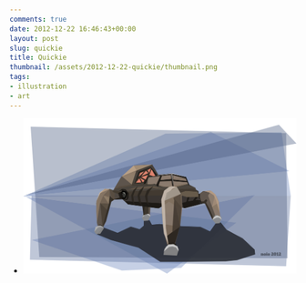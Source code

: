 ```yaml
---
comments: true
date: 2012-12-22 16:46:43+00:00
layout: post
slug: quickie
title: Quickie
thumbnail: /assets/2012-12-22-quickie/thumbnail.png
tags:
- illustration
- art
---
```


* ![](/assets/2012-12-22-quickie/tankie.png)
